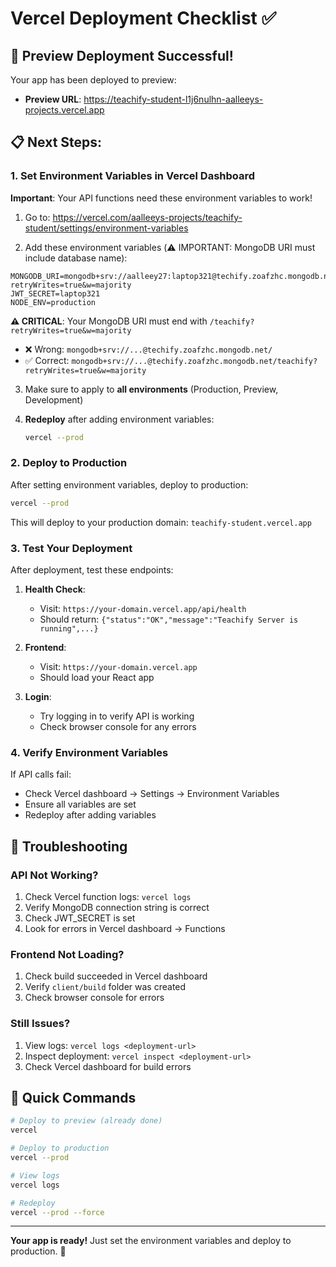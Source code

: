 # Vercel Deployment Checklist ✅

## 🎉 Preview Deployment Successful!

Your app has been deployed to preview:
- **Preview URL**: https://teachify-student-l1j6nulhn-aalleeys-projects.vercel.app

## 📋 Next Steps:

### 1. Set Environment Variables in Vercel Dashboard

**Important**: Your API functions need these environment variables to work!

1. Go to: https://vercel.com/aalleeys-projects/teachify-student/settings/environment-variables

2. Add these environment variables (⚠️ IMPORTANT: MongoDB URI must include database name):

```
MONGODB_URI=mongodb+srv://aalleey27:laptop321@techify.zoafzhc.mongodb.net/teachify?retryWrites=true&w=majority
JWT_SECRET=laptop321
NODE_ENV=production
```

**⚠️ CRITICAL**: Your MongoDB URI must end with `/teachify?retryWrites=true&w=majority`
- ❌ Wrong: `mongodb+srv://...@techify.zoafzhc.mongodb.net/`
- ✅ Correct: `mongodb+srv://...@techify.zoafzhc.mongodb.net/teachify?retryWrites=true&w=majority`

3. Make sure to apply to **all environments** (Production, Preview, Development)

4. **Redeploy** after adding environment variables:
   ```bash
   vercel --prod
   ```

### 2. Deploy to Production

After setting environment variables, deploy to production:

```bash
vercel --prod
```

This will deploy to your production domain: `teachify-student.vercel.app`

### 3. Test Your Deployment

After deployment, test these endpoints:

1. **Health Check**: 
   - Visit: `https://your-domain.vercel.app/api/health`
   - Should return: `{"status":"OK","message":"Teachify Server is running",...}`

2. **Frontend**: 
   - Visit: `https://your-domain.vercel.app`
   - Should load your React app

3. **Login**: 
   - Try logging in to verify API is working
   - Check browser console for any errors

### 4. Verify Environment Variables

If API calls fail:
- Check Vercel dashboard → Settings → Environment Variables
- Ensure all variables are set
- Redeploy after adding variables

## 🔧 Troubleshooting

### API Not Working?
1. Check Vercel function logs: `vercel logs`
2. Verify MongoDB connection string is correct
3. Check JWT_SECRET is set
4. Look for errors in Vercel dashboard → Functions

### Frontend Not Loading?
1. Check build succeeded in Vercel dashboard
2. Verify `client/build` folder was created
3. Check browser console for errors

### Still Issues?
1. View logs: `vercel logs <deployment-url>`
2. Inspect deployment: `vercel inspect <deployment-url>`
3. Check Vercel dashboard for build errors

## 📝 Quick Commands

```bash
# Deploy to preview (already done)
vercel

# Deploy to production
vercel --prod

# View logs
vercel logs

# Redeploy
vercel --prod --force
```

---

**Your app is ready!** Just set the environment variables and deploy to production. 🚀


